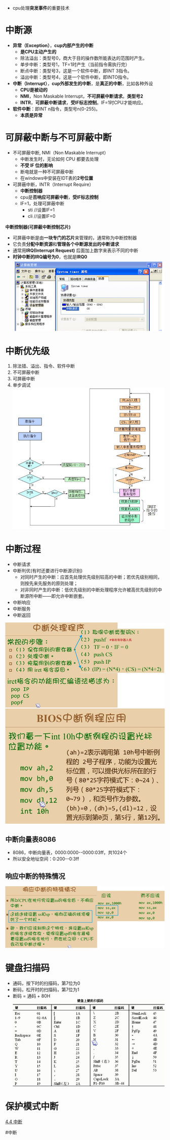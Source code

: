 - cpu处理**突发事件**的重要技术

# 中断源
- **异常（Exception）**，**cup内部产生的中断**
	- **是CPU主动产生的**
	- 除法溢出：类型号0，商大于目的操作数所能表达的范围时产生。
	- 单步中断：类型号1，TF=1时产生（当前指令需执行完）
	- 断点中断：类型号3，这是一个软件中断，即INT 3指令。
	- 溢出中断：类型号4，这是一个软件中断，即INTO指令。
- **中断（Interrupt）**，**cup外部发生的中断**，是**真正的中断**，比如各种外设
	- **CPU是被动的**
	- **NMI**，Non Maskable Interrupt，**不可屏蔽中断请求**。**类型号2**
	- **INTR**，**可屏蔽中断请求**，**受IF标志控制**。IF=1时CPU才能响应。
- **软件中断**：即INT n指令，类型号n(0-255)。
	- **本质是异常**

# 可屏蔽中断与不可屏蔽中断
- 不可屏蔽中断, NMI（Non Maskable Interrupt）
	- 中断发生时，无论如何 CPU 都要去处理
	- **不受 IF 位的影响**
	- 断电就是一种不可屏蔽中断
	- 在windows中安装在IDT表的**2号位置**
- 可屏蔽中断，INTR（Interrupt Require）
	- **中断控制器**
	- cpu是**否响应可屏蔽中断**，**受IF标志控制**
	- IF=1，处理可屏蔽中断
		- sti //设置IF=1
		- cli //设置IF=0

**中断控制器(可屏蔽中断控制芯片)**
- 可屏蔽中断是由**一块专门的芯片**来管理的，通常称为中断控制器
- 它负责**分配中断资源**和**管理各个中断源发出的中断请求**
- 通常用**IRQ(Interrupt Request)** 后面加上数字来表示不同的中断
- **时钟中断的IRQ编号为0**，也就是**IRQ0**
![](../photo/Pasted%20image%2020221216215404.png)

# 中断优先级
1. 除法错、溢出、指令、软件中断
2. 不可屏蔽中断
3. 可屏蔽中断
4. 单步调试
![](../photo/paste-5ae47380ffd137fc17c9b90af8c4ebaa5b1bd2c5.jpg)

# 中断过程
- 中断请求
- 中断判优(有时还要进行中断源识别)
    - 对同时产生的中断：应首先处理优先级别较高的中断；若优先级别相同，则按先来先服务的原则处理；
    - 对非同时产生的中断：低优先级别的中断处理程序允许被高优先级别的中断源所中断——即允许中断嵌套。
- 中断响应
- 中断服务
- 中断返回

![](../photo/paste-5e026fb52ee7f2a916e60a204dd1aa2ddd20d56d.jpg)
![](../photo/paste-21cf6fcba64313c9dbd132c0dcaa1dd226238e94.jpg)

## 中断向量表8086
- 8086，中断向量表，0000:0000--0000:03ff，共1024个
- 所以安全地址空间：0:200--0:3ff

## 响应中断的特殊情况
![](../photo/paste-8e1e3fca34476733cfe9a9ae7099326416311e8b.jpg)

# 键盘扫描码
- 通码，按下时的扫描码，第7位为0
- 断码，松开时的扫描码，第7位为1
- 断码 = 通码 + 80H
![](../photo/paste-adef1a0088a3e8657d7d843b14a0ad3d1c32bdf4.jpg)

# 保护模式中断
[4.4 中断](4.4%20中断.md)

#中断